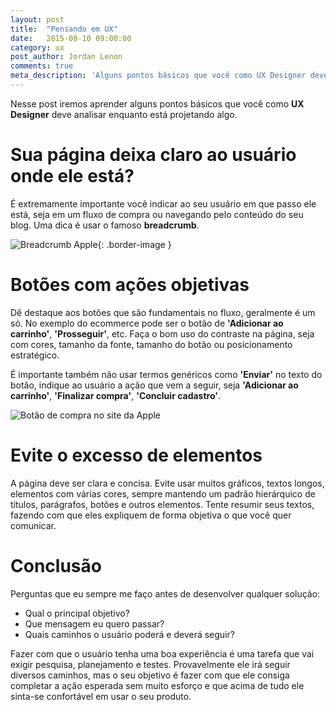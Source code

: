 ```yaml
---
layout: post
title:  "Pensando em UX"
date:   2015-08-10 09:00:00
category: ux
post_author: Jordan Lenon
comments: true
meta_description: 'Alguns pontos básicos que você como UX Designer deve analisar enquanto está projetando algo'
---
```


Nesse post iremos aprender alguns pontos básicos que você como **UX Designer** deve analisar enquanto está projetando algo.

# Sua página deixa claro ao usuário onde ele está?
É extremamente importante você indicar ao seu usuário em que passo ele está, seja em um fluxo de compra ou navegando pelo conteúdo do seu blog. Uma dica é usar o famoso **breadcrumb**.

![Breadcrumb Apple](http://imagizer.imageshack.us/a/img538/6899/hAFmin.png){: .border-image }

# Botões com ações objetivas
Dê destaque aos botões que são fundamentais no fluxo, geralmente é um só. No exemplo do ecommerce  pode ser o botão de **'Adicionar ao carrinho'**, **'Prosseguir'**, etc. Faça o bom uso do contraste na página, seja com cores, tamanho da fonte, tamanho do botão ou posicionamento estratégico.

É importante também não usar termos genéricos como **'Enviar'** no texto do botão, indique ao usuário a ação que vem a seguir, seja **'Adicionar ao carrinho'**, **'Finalizar compra'**, **'Concluir cadastro'**.

![Botão de compra no site da Apple](http://imagizer.imageshack.us/a/img911/9948/dhpCdc.png)

# Evite o excesso de elementos
A página deve ser clara e concisa. Evite usar muitos gráficos, textos longos, elementos com várias cores, sempre mantendo um padrão hierárquico de títulos, parágrafos, botões e outros elementos. Tente resumir seus textos, fazendo com que eles expliquem de forma objetiva o que você quer comunicar.

# Conclusão
Perguntas que eu sempre me faço antes de desenvolver qualquer solução:

* Qual o principal objetivo?
* Que mensagem eu quero passar?
* Quais caminhos o usuário poderá e deverá seguir?

Fazer com que o usuário tenha uma boa experiência é uma tarefa que vai exigir pesquisa, planejamento e testes. Provavelmente ele irá seguir diversos caminhos, mas o seu objetivo é fazer com que ele consiga completar a ação esperada sem muito esforço e que acima de tudo ele sinta-se confortável em usar o seu produto.



